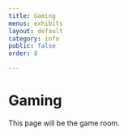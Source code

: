 ```yaml
---
title: Gaming
menus: exhibits
layout: default
category: info
public: false
order: 8

---
```


# Gaming

This page will be the game room.